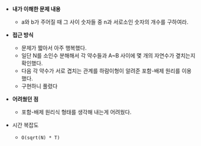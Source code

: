 * **내가 이해한 문제 내용**
  * a와 b가 주어질 때 그 사이 숫자들 중 n과 서로소인 숫자의 개수를 구하여라.

* **접근 방식**
  * 문제가 짧아서 아주 행복했다.
  * 일단 N를 소인수 분해해서 각 약수들과 A~B 사이에 몇 개의 자연수가 곂치는지 확인했다.
  * 다음 각 약수가 서로 겹치는 관계를 하람이형이 알려준 포함-배제 원리를 이용했다.
  * 구현하니 풀렸다

* **어려웠던 점**
  * 포함-배제 원리식 형태를 생각해 내는게 어려웠다.

* 시간 복잡도
  * `O(sqrt(N) * T)`
